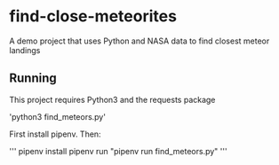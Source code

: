 # find-close-meteorites
A demo project that uses Python and NASA data to find closest meteor landings

## Running

This project requires Python3 and the requests package

'python3 find_meteors.py'

First install pipenv. Then:

'''
pipenv install
pipenv run "pipenv run find_meteors.py"
'''
